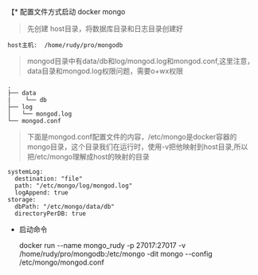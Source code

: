 【*  配置文件方式启动 docker mongo

> 先创建  host目录，将数据库目录和日志目录创建好

    host主机:  /home/rudy/pro/mongodb

>   mongod目录中有data/db和log/mongod.log和mongod.conf,这里注意，data目录和mongod.log权限问题，需要o+wx权限


    .
    ├── data
    |    └── db
    ├── log
    │   └── mongod.log
    └── mongod.conf

>下面是mongod.conf配置文件的内容，/etc/mongo是docker容器的mongo目录，这个目录我们在运行时，使用-v把他映射到host目录,所以
> 把/etc/mongo理解成host的映射的目录

    systemLog:
      destination: "file"
      path: "/etc/mongo/log/mongod.log"
      logAppend: true
    storage:
      dbPath: "/etc/mongo/data/db"
      directoryPerDB: true

* 启动命令


    docker run --name mongo_rudy  -p 27017:27017 -v /home/rudy/pro/mongodb:/etc/mongo -dit mongo  --config /etc/mongo/mongod.conf